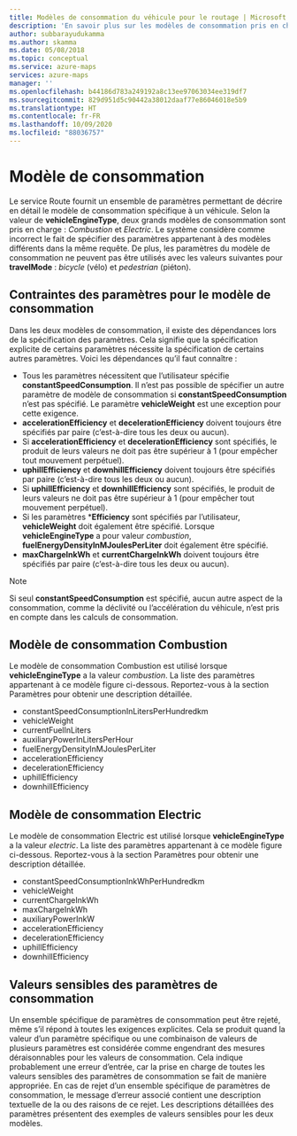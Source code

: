 ```yaml
---
title: Modèles de consommation du véhicule pour le routage | Microsoft Azure Maps
description: 'En savoir plus sur les modèles de consommation pris en charge par Azure Maps : combustion et électricité. Découvrez les paramètres utilisés par chaque modèle et les contraintes des paramètres.'
author: subbarayudukamma
ms.author: skamma
ms.date: 05/08/2018
ms.topic: conceptual
ms.service: azure-maps
services: azure-maps
manager: ''
ms.openlocfilehash: b44186d783a249192a8c13ee97063034ee319df7
ms.sourcegitcommit: 829d951d5c90442a38012daaf77e86046018e5b9
ms.translationtype: HT
ms.contentlocale: fr-FR
ms.lasthandoff: 10/09/2020
ms.locfileid: "88036757"
---
```

# <a name="consumption-model"></a>Modèle de consommation

Le service Route fournit un ensemble de paramètres permettant de décrire en détail le modèle de consommation spécifique à un véhicule.
Selon la valeur de **vehicleEngineType**, deux grands modèles de consommation sont pris en charge : _Combustion_ et _Electric_. Le système considère comme incorrect le fait de spécifier des paramètres appartenant à des modèles différents dans la même requête. De plus, les paramètres du modèle de consommation ne peuvent pas être utilisés avec les valeurs suivantes pour **travelMode** : _bicycle_ (vélo) et _pedestrian_ (piéton).

## <a name="parameter-constraints-for-consumption-model"></a>Contraintes des paramètres pour le modèle de consommation

Dans les deux modèles de consommation, il existe des dépendances lors de la spécification des paramètres. Cela signifie que la spécification explicite de certains paramètres nécessite la spécification de certains autres paramètres. Voici les dépendances qu’il faut connaître :

* Tous les paramètres nécessitent que l’utilisateur spécifie **constantSpeedConsumption**. Il n’est pas possible de spécifier un autre paramètre de modèle de consommation si **constantSpeedConsumption** n’est pas spécifié. Le paramètre **vehicleWeight** est une exception pour cette exigence.
* **accelerationEfficiency** et **decelerationEfficiency** doivent toujours être spécifiés par paire (c’est-à-dire tous les deux ou aucun).
* Si **accelerationEfficiency** et **decelerationEfficiency** sont spécifiés, le produit de leurs valeurs ne doit pas être supérieur à 1 (pour empêcher tout mouvement perpétuel).
* **uphillEfficiency** et **downhillEfficiency** doivent toujours être spécifiés par paire (c’est-à-dire tous les deux ou aucun).
* Si **uphillEfficiency** et **downhillEfficiency** sont spécifiés, le produit de leurs valeurs ne doit pas être supérieur à 1 (pour empêcher tout mouvement perpétuel).
* Si les paramètres \*__Efficiency__ sont spécifiés par l’utilisateur, **vehicleWeight** doit également être spécifié. Lorsque **vehicleEngineType** a pour valeur _combustion_, **fuelEnergyDensityInMJoulesPerLiter** doit également être spécifié.
* **maxChargeInkWh** et **currentChargeInkWh** doivent toujours être spécifiés par paire (c’est-à-dire tous les deux ou aucun).

> [!NOTE]
> Si seul **constantSpeedConsumption** est spécifié, aucun autre aspect de la consommation, comme la déclivité ou l’accélération du véhicule, n’est pris en compte dans les calculs de consommation.

## <a name="combustion-consumption-model"></a>Modèle de consommation Combustion

Le modèle de consommation Combustion est utilisé lorsque **vehicleEngineType** a la valeur _combustion_.
La liste des paramètres appartenant à ce modèle figure ci-dessous. Reportez-vous à la section Paramètres pour obtenir une description détaillée.

* constantSpeedConsumptionInLitersPerHundredkm
* vehicleWeight
* currentFuelInLiters
* auxiliaryPowerInLitersPerHour
* fuelEnergyDensityInMJoulesPerLiter
* accelerationEfficiency
* decelerationEfficiency
* uphillEfficiency
* downhillEfficiency

## <a name="electric-consumption-model"></a>Modèle de consommation Electric

Le modèle de consommation Electric est utilisé lorsque **vehicleEngineType** a la valeur _electric_.
La liste des paramètres appartenant à ce modèle figure ci-dessous. Reportez-vous à la section Paramètres pour obtenir une description détaillée.

* constantSpeedConsumptionInkWhPerHundredkm
* vehicleWeight
* currentChargeInkWh
* maxChargeInkWh
* auxiliaryPowerInkW
* accelerationEfficiency
* decelerationEfficiency
* uphillEfficiency
* downhillEfficiency

## <a name="sensible-values-of-consumption-parameters"></a>Valeurs sensibles des paramètres de consommation

Un ensemble spécifique de paramètres de consommation peut être rejeté, même s’il répond à toutes les exigences explicites. Cela se produit quand la valeur d’un paramètre spécifique ou une combinaison de valeurs de plusieurs paramètres est considérée comme engendrant des mesures déraisonnables pour les valeurs de consommation. Cela indique probablement une erreur d’entrée, car la prise en charge de toutes les valeurs sensibles des paramètres de consommation se fait de manière appropriée. En cas de rejet d’un ensemble spécifique de paramètres de consommation, le message d’erreur associé contient une description textuelle de la ou des raisons de ce rejet.
Les descriptions détaillées des paramètres présentent des exemples de valeurs sensibles pour les deux modèles.
